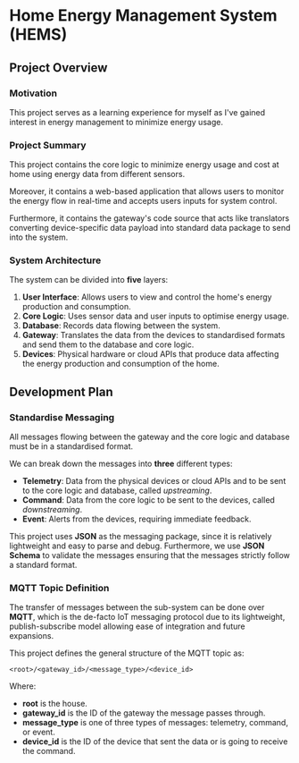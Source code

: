 # Home Energy Management System (HEMS)

## Project Overview

### Motivation

This project serves as a learning experience for myself as I've gained interest in energy management to minimize energy usage.

### Project Summary

This project contains the core logic to minimize energy usage and cost at home using energy data from different sensors.

Moreover, it contains a web-based application that allows users to monitor the energy flow in real-time and accepts users inputs for system control.

Furthermore, it contains the gateway's code source that acts like translators converting device-specific data payload into standard data package to send into the system.

### System Architecture

The system can be divided into **five** layers:

1. **User Interface**: Allows users to view and control the home's energy production and consumption.
2. **Core Logic**: Uses sensor data and user inputs to optimise energy usage.
3. **Database**: Records data flowing between the system.
4. **Gateway**: Translates the data from the devices to standardised formats and send them to the database and core logic.
5. **Devices**: Physical hardware or cloud APIs that produce data affecting the energy production and consumption of the home.

## Development Plan

### Standardise Messaging 

All messages flowing between the gateway and the core logic and database must be in a standardised format.

We can break down the messages into **three** different types:
- **Telemetry**: Data from the physical devices or cloud APIs and to be sent to the core logic and database, called *upstreaming*.
- **Command**: Data from the core logic to be sent to the devices, called *downstreaming*.
- **Event**: Alerts from the devices, requiring immediate feedback.

This project uses **JSON** as the messaging package, since it is relatively lightweight and easy to parse and debug. Furthermore, we use **JSON Schema** to validate the messages ensuring that the messages strictly follow a standard format.

### MQTT Topic Definition

The transfer of messages between the sub-system can be done over **MQTT**, which is the de-facto IoT messaging protocol due to its lightweight, publish-subscribe model allowing ease of integration and future expansions.

This project defines the general structure of the MQTT topic as:

```
<root>/<gateway_id>/<message_type>/<device_id>
```

Where:
- **root** is the house.
- **gateway_id** is the ID of the gateway the message passes through.
- **message_type** is one of three types of messages: telemetry, command, or event.
- **device_id** is the ID of the device that sent the data or is going to receive the command.


